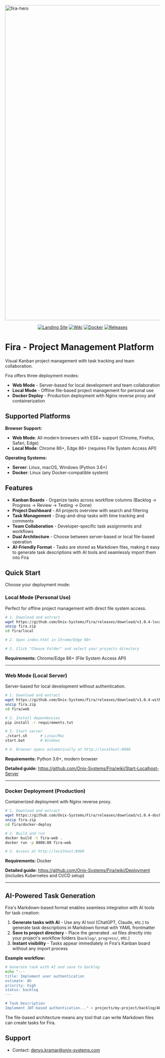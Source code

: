 <img width="1536" height="1024" alt="fira-hero" src="https://github.com/user-attachments/assets/46f2677f-3810-49ac-bdf5-46600ecec25f" />


<div align="center">

[![Landing Site](https://img.shields.io/badge/Website-Landing%20Page-blue?logo=web)](https://onix-systems-android-tasks.dev.onix.team/landing/index.html)
[![Wiki](https://img.shields.io/badge/Wiki-GitHub%20Wiki-green?logo=tools)](https://github.com/Onix-Systems/Fira/wiki)
[![Docker](https://img.shields.io/badge/Docker-Container-2496ED?logo=docker&logoColor=white)](https://github.com/Onix-Systems/Fira)
[![Releases](https://img.shields.io/badge/GitHub-Releases-orange?logo=github)](https://github.com/Onix-Systems/Fira/releases)

</div>

# Fira - Project Management Platform

Visual Kanban project management with task tracking and team collaboration.

Fira offers three deployment modes:
- **Web Mode** - Server-based for local development and team collaboration
- **Local Mode** - Offline file-based project management for personal use
- **Docker Deploy** - Production deployment with Nginx reverse proxy and containerization

## Supported Platforms

**Browser Support:**
- **Web Mode**: All modern browsers with ES6+ support (Chrome, Firefox, Safari, Edge)
- **Local Mode**: Chrome 86+, Edge 86+ (requires File System Access API)

**Operating Systems:**
- **Server**: Linux, macOS, Windows (Python 3.6+)
- **Docker**: Linux (any Docker-compatible system)

## Features

- **Kanban Boards** - Organize tasks across workflow columns (Backlog → Progress → Review → Testing → Done)
- **Project Dashboard** - All projects overview with search and filtering
- **Task Management** - Drag-and-drop tasks with time tracking and comments
- **Team Collaboration** - Developer-specific task assignments and workflows
- **Dual Architecture** - Choose between server-based or local file-based operation
- **AI-Friendly Format** - Tasks are stored as Markdown files, making it easy to generate task descriptions with AI tools and seamlessly import them into Fira

## Quick Start

Choose your deployment mode:

### Local Mode (Personal Use)

Perfect for offline project management with direct file system access.
```bash
# 1. Download and extract
wget https://github.com/Onix-Systems/Fira/releases/download/v1.0.4-local/fira-local_v1.0.4.zip
unzip fira.zip
cd fira/local

# 2. Open index.html in Chrome/Edge 86+

# 3. Click "Choose Folder" and select your projects directory
```

**Requirements:** Chrome/Edge 86+ (File System Access API)

---

### Web Mode (Local Server)

Server-based for local development without authentication.

```bash
# 1. Download and extract
wget https://github.com/Onix-Systems/Fira/releases/download/v1.0.4-with-server/fira-web_v1.0.4.zip
unzip fira.zip
cd fira/web

# 2. Install dependencies
pip install -r requirements.txt

# 3. Start server
./start.sh      # Linux/Mac
start.bat       # Windows

# 4. Browser opens automatically at http://localhost:8080
```

**Requirements:** Python 3.6+, modern browser

**Detailed guide:** https://github.com/Onix-Systems/Fira/wiki/Start-Localhost-Server

---

### Docker Deployment (Production)

Containerized deployment with Nginx reverse proxy.

```bash
# 1. Download and extract
wget https://github.com/Onix-Systems/Fira/releases/download/v1.0.4-docker-deploy/docker-deploy_v1.0.4.zip
unzip fira.zip
cd fira/docker-deploy

# 2. Build and run
docker build -t fira-web .
docker run -p 8080:80 fira-web

# 3. Access at http://localhost:8080
```

**Requirements:** Docker

**Detailed guide:** https://github.com/Onix-Systems/Fira/wiki/Deployment (includes Kubernetes and CI/CD setup)

---

## AI-Powered Task Generation

Fira's Markdown-based format enables seamless integration with AI tools for task creation:

1. **Generate tasks with AI** - Use any AI tool (ChatGPT, Claude, etc.) to generate task descriptions in Markdown format with YAML frontmatter
2. **Save to project directory** - Place the generated `.md` files directly into your project's workflow folders (`backlog/`, `progress/`, etc.)
3. **Instant visibility** - Tasks appear immediately in Fira's Kanban board without any import process

**Example workflow:**
```bash
# Generate task with AI and save to backlog
echo "---
title: Implement user authentication
estimate: 8h
priority: high
status: backlog
---

# Task Description
Implement JWT-based authentication..." > projects/my-project/backlog/AUTH-001.md
```

The file-based architecture means any tool that can write Markdown files can create tasks for Fira.

## Support
- Contact: denys.kramar@onix-systems.com
